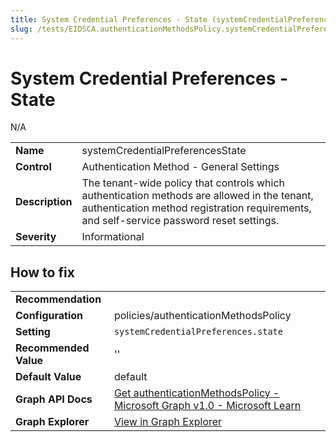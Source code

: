 ```yaml
---
title: System Credential Preferences - State (systemCredentialPreferencesState)
slug: /tests/EIDSCA.authenticationMethodsPolicy.systemCredentialPreferencesState
---
```


# System Credential Preferences - State

N/A

| | |
|-|-|
| **Name** | systemCredentialPreferencesState |
| **Control** | Authentication Method - General Settings |
| **Description** | The tenant-wide policy that controls which authentication methods are allowed in the tenant, authentication method registration requirements, and self-service password reset settings. |
| **Severity** | Informational |

## How to fix
| | |
|-|-|
| **Recommendation** |  |
| **Configuration** | policies/authenticationMethodsPolicy |
| **Setting** | `systemCredentialPreferences.state` |
| **Recommended Value** | '' |
| **Default Value** | default |
| **Graph API Docs** | [Get authenticationMethodsPolicy - Microsoft Graph v1.0 - Microsoft Learn](https://learn.microsoft.com/en-us/graph/api/authenticationmethodspolicy-get) |
| **Graph Explorer** | [View in Graph Explorer](https://developer.microsoft.com/en-us/graph/graph-explorer?request=policies/authenticationMethodsPolicy&method=GET&version=beta&GraphUrl=https://graph.microsoft.com) |



